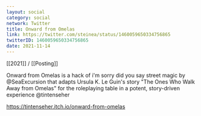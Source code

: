 ```yaml
---
layout: social
category: social
network: Twitter
title: Onward from Omelas
link: https://twitter.com/steinea/status/1460059650334756865
twitterID: 1460059650334756865
date: 2021-11-14
---
```


[[2021]] / [[Posting]]

Onward from Omelas is a hack of i'm sorry did you say street magic by @SeaExcursion that adapts Ursula K. Le Guin's story "The Ones Who Walk Away from Omelas" for the roleplaying table in a potent, story-driven experience @tintenseher

<https://tintenseher.itch.io/onward-from-omelas>
